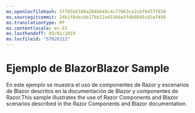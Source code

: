 ```yaml
---
ms.openlocfilehash: 5ff65b6100a284bb48c4c77063ce2cbf0457f830
ms.sourcegitcommit: 24b1f6decbb17bb22a45166e5fdb0845c65af498
ms.translationtype: MT
ms.contentlocale: es-ES
ms.lasthandoff: 03/01/2019
ms.locfileid: "57026312"
---
```

# <a name="blazor-sample"></a><span data-ttu-id="8681b-101">Ejemplo de Blazor</span><span class="sxs-lookup"><span data-stu-id="8681b-101">Blazor Sample</span></span>

<span data-ttu-id="8681b-102">En este ejemplo se muestra el uso de componentes de Razor y escenarios de Blazor descritos en la documentación de Blazor y componentes de Razor.</span><span class="sxs-lookup"><span data-stu-id="8681b-102">This sample illustrates the use of Razor Components and Blazor scenarios described in the Razor Components and Blazor documentation.</span></span>
